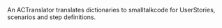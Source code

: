 An ACTranslator translates dictionaries to smalltalkcode for UserStories, scenarios and step definitions.